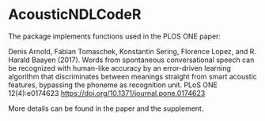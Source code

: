 # AcousticNDLCodeR


The package implements functions used in the PLOS ONE paper:
          
Denis Arnold, Fabian Tomaschek, Konstantin Sering, Florence Lopez, and R. Harald Baayen (2017).
Words from spontaneous conversational speech can be recognized with human-like accuracy by 
an error-driven learning algorithm that discriminates between meanings straight from smart 
acoustic features, bypassing the phoneme as recognition unit.  PLoS ONE 12(4):e0174623
https://doi.org/10.1371/journal.pone.0174623

More details can be found in the paper and the supplement.